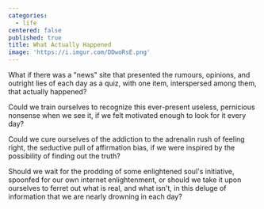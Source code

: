 ```yaml
---
categories:
  - life
centered: false
published: true
title: What Actually Happened
image: 'https://i.imgur.com/DDwoRsE.png'
---
```


What if there was a "news" site 
that presented the rumours, opinions, 
and outright lies of each day 
as a quiz, with one item, 
interspersed among them, 
that actually happened? 

Could we train ourselves 
to recognize this ever-present useless, 
pernicious nonsense when we see it, 
if we felt motivated enough 
to look for it every day? 

Could we cure ourselves of the addiction 
to the adrenalin rush of feeling right, 
the seductive pull of affirmation bias, 
if we were inspired by the possibility 
of finding out the truth? 

Should we wait for the prodding 
of some enlightened soul's initiative,
spoonfed for our own internet enlightenment,
or should we take it upon ourselves 
to ferret out what is real, and what isn't, 
in this deluge of information 
that we are nearly drowning in each day?
